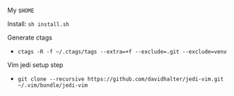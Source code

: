 My `$HOME`

Install: `sh install.sh`

Generate ctags
* `ctags -R -f ~/.ctags/tags --extra=+f --exclude=.git --exclude=venv`

Vim jedi setup step
* `git clone --recursive https://github.com/davidhalter/jedi-vim.git ~/.vim/bundle/jedi-vim`
